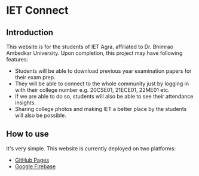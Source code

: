 # IET Connect
## Introduction
This website is for the students of IET Agra, affiliated to Dr. Bhimrao Ambedkar University.
Upon completion, this project may have following features:
* Students will be able to download previous year examination papers for their exam prep.
* They will be able to connect to the whole community just by logging in with their college number e.g. 20CSE01, 21ECE01, 22ME01 etc.
* If we are able to do so, students will also be able to see their attendance insights.
* Sharing college photos and making IET a better place by the students will also be possible.
## How to use
It's very simple. This website is currently deployed on two platforms:
* [GitHub Pages](https://heydevanand.github.io/ietconnect.github.io/)
* [Google Firebase](ietconnect.web.app)
